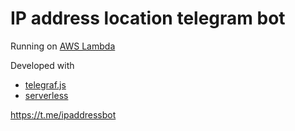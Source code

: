 # IP address location telegram bot
Running on [AWS Lambda](https://aws.amazon.com/lambda/)

Developed with
 - [telegraf.js](https://telegraf.js.org/#/)
 - [serverless](https://serverless.com/)
 
https://t.me/ipaddressbot
